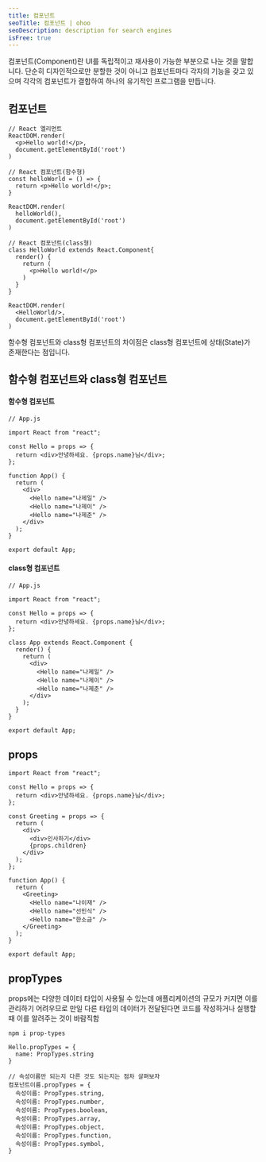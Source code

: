 ```yaml
---
title: 컴포넌트
seoTitle: 컴포넌트 | ohoo
seoDescription: description for search engines
isFree: true
---
```




컴포넌트(Component)란 UI를 독립적이고 재사용이 가능한 부분으로 나눈 것을 말합니다. 단순히 디자인적으로만 분할한 것이 아니고 컴포넌트마다 각자의 기능을 갖고 있으며 각각의 컴포넌트가 결합하여 하나의 유기적인 프로그램을 만듭니다. 

## 컴포넌트 
```
// React 엘리먼트
ReactDOM.render(
  <p>Hello world!</p>, 
  document.getElementById('root') 
)

// React 컴포넌트(함수형)
const helloWorld = () => {
  return <p>Hello world!</p>;
}

ReactDOM.render(
  helloWorld(), 
  document.getElementById('root') 
)

// React 컴포넌트(class형)
class HelloWorld extends React.Component{
  render() {
    return (
      <p>Hello world!</p>
    )
  }
}

ReactDOM.render(
  <HelloWorld/>, 
  document.getElementById('root') 
)
```

함수형 컴포넌트와 class형 컴포넌트의 차이점은 class형 컴포넌트에 상태(State)가 존재한다는 점입니다.




## 함수형 컴포넌트와 class형 컴포넌트
#### 함수형 컴포넌트
```
// App.js

import React from "react";

const Hello = props => {
  return <div>안녕하세요. {props.name}님</div>;
};

function App() {
  return (
    <div>
      <Hello name="나제일" />
      <Hello name="나제이" />
      <Hello name="나제준" />
    </div>
  );
}

export default App;
```

#### class형 컴포넌트    
```
// App.js

import React from "react";

const Hello = props => {
  return <div>안녕하세요. {props.name}님</div>;
};

class App extends React.Component {
  render() {
    return (
      <div>
        <Hello name="나제일" />
        <Hello name="나제이" />
        <Hello name="나제준" />
      </div>
    );
  }
}

export default App;
```

## props
```
import React from "react";

const Hello = props => {
  return <div>안녕하세요. {props.name}님</div>;
};

const Greeting = props => {
  return (
    <div>
      <div>인사하기</div>
      {props.children}
    </div>
  );
};

function App() {
  return (
    <Greeting>
      <Hello name="나이재" />
      <Hello name="선민식" />
      <Hello name="한소금" />
    </Greeting>
  );
}

export default App;
```


## propTypes
props에는 다양한 데이터 타입이 사용될 수 있는데 애플리케이션의 규모가 커지면 이를 관리하기 어려우므로 만일 다른 타입의 데이터가 전달된다면 코드를 작성하거나 실행할 때 이를 알려주는 것이 바람직함

```
npm i prop-types
```

```
Hello.propTypes = {
  name: PropTypes.string
}
```

```
// 속성이름만 되는지 다른 것도 되는지는 점차 살펴보자
컴포넌트이름.propTypes = {
  속성이름: PropTypes.string,
  속성이름: PropTypes.number,
  속성이름: PropTypes.boolean,
  속성이름: PropTypes.array,
  속성이름: PropTypes.object,
  속성이름: PropTypes.function,
  속성이름: PropTypes.symbol,
}
```

